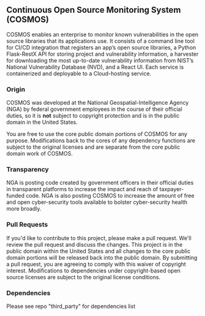 ## Continuous Open Source Monitoring System (COSMOS)
COSMOS enables an enterprise to monitor known vulnerabilities in the open source libraries that its applications use. It consists of a command line tool for CI/CD integration that registers an app’s open source libraries, a Python Flask-RestX API for storing project and vulnerability information, a harvester for downloading the most up-to-date vulnerability information from NIST’s National Vulnerability Database (NVD), and a React UI. Each service is containerized and deployable to a Cloud-hosting service.

### Origin
COSMOS was developed at the National Geospatial-Intelligence Agency (NGA) by federal government employees in the course of their official duties, so it is <strong>not</strong> subject to copyright protection and is in the public domain in the United States. 

You are free to use the core public domain portions of COSMOS for any purpose. Modifications back to the cores of any dependency functions are subject to the original licenses and are separate from the core public domain work of COSMOS. 

### Transparency
NGA is posting code created by government officers in their official duties in transparent platforms to increase the impact and reach of taxpayer-funded code. NGA is also posting COSMOS to increase the amount of free and open cyber-security tools available to bolster cyber-security health more broadly.

### Pull Requests
If you'd like to contribute to this project, please make a pull request. We'll review the pull request and discuss the changes. This project is in the public domain within the United States and all changes to the core public domain portions will be released back into the public domain. By submitting a pull request, you are agreeing to comply with this waiver of copyright interest. Modifications to dependencies under copyright-based open source licenses are subject to the original license conditions.

### Dependencies
Please see repo "third_party" for dependencies list
